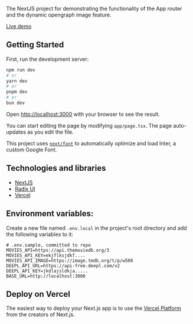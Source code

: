 The NextJS project for demonstrating the functionality of the App router and the dynamic opengraph image feature.

[Live demo](https://next-seo-optimization.vercel.app)

## Getting Started

First, run the development server:

```bash
npm run dev
# or
yarn dev
# or
pnpm dev
# or
bun dev
```

Open [http://localhost:3000](http://localhost:3000) with your browser to see the result.

You can start editing the page by modifying `app/page.tsx`. The page auto-updates as you edit the file.

This project uses [`next/font`](https://nextjs.org/docs/basic-features/font-optimization) to automatically optimize and load Inter, a custom Google Font.

## Technologies and libraries

- [NextJS](https://nextjs.org/)
- [Radix UI](https://www.radix-ui.com)
- [Vercel](https://vercel.com)

## Environment variables:

Create a new file named `.env.local` in the project's root directory and add the following variables to it:

```dosini
# .env.sample, committed to repo
MOVIES_API=https://api.themoviedb.org/3
MOVIES_API_KEY=ekjflksjdkf....
MOVIES_API_IMAGE=https://image.tmdb.org/t/p/w500
DEEPL_API_URL=https://api-free.deepl.com/v2
DEEPL_API_KEY=jkdlajsldkja.....
BASE_URL=http://localhost:3000
```

## Deploy on Vercel

The easiest way to deploy your Next.js app is to use the [Vercel Platform](https://vercel.com/new?utm_medium=default-template&filter=next.js&utm_source=create-next-app&utm_campaign=create-next-app-readme) from the creators of Next.js.
